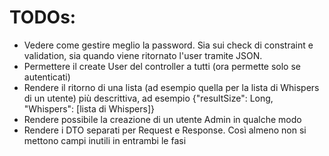 # TODOs:
- Vedere come gestire meglio la password. Sia sui check di constraint e validation, sia quando viene ritornato l'user tramite JSON.
- Permettere il create User del controller a tutti (ora permette solo se autenticati)
- Rendere il ritorno di una lista (ad esempio quella per la lista di Whispers di un utente) più descrittiva, ad esempio 
  {"resultSize": Long, "Whispers": [lista di Whispers]}
- Rendere possibile la creazione di un utente Admin in qualche modo  
- Rendere i DTO separati per Request e Response. Così almeno non si mettono campi inutili in entrambi le fasi